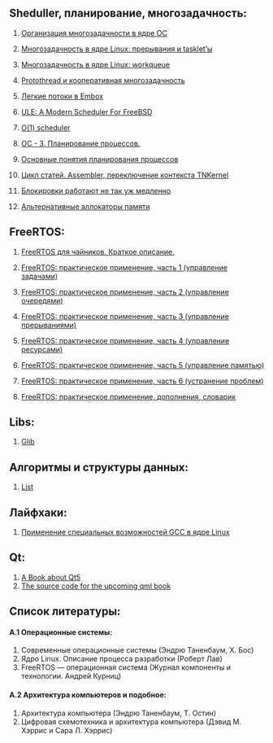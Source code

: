 ## Sheduller, планирование, многозадачность:

1. [Организация многозадачности в ядре ОС](https://habrahabr.ru/company/embox/blog/219431/)

2. [Многозадачность в ядре Linux: прерывания и tasklet’ы](https://habrahabr.ru/company/embox/blog/244071/)

3. [Многозадачность в ядре Linux: workqueue](https://habrahabr.ru/company/embox/blog/244155/)

4. [Protothread и кооперативная многозадачность](https://habrahabr.ru/company/embox/blog/244361/)

5. [Легкие потоки в Embox](https://habrahabr.ru/company/embox/blog/256565/)

6. [ULE: A Modern Scheduler For FreeBSD](http://hup.hu/old/stuff/freebsd/ULE.pdf)

7. [O(1) scheduler](https://en.wikipedia.org/wiki/O%281%29_scheduler)

8. [ОС - 3. Планирование процессов.](http://volgota.com/yaroslavz/os-3-planirovanie-processov)

9. [Основные понятия планирования процессов](https://moodle.kstu.ru/mod/page/view.php?id=55)

10. [Цикл статей. Assembler, переключение контекста TNKernel](http://badembed.ru/assembler-pereklyuchenie-konteksta/)

11. [Блокировки работают не так уж медленно](https://habrahabr.ru/company/infopulse/blog/311134/)

12. [Альтернативные аллокаторы памяти](https://habrahabr.ru/post/274827/)



## FreeRTOS:

1. [FreeRTOS для чайников. Краткое описание.](http://easyelectronics.ru/freertos_manual.html)

2. [FreeRTOS: практическое применение, часть 1 (управление задачами)](http://microsin.net/programming/arm/freertos-part1.html)

3. [FreeRTOS: практическое применение, часть 2 (управление очередями)](http://microsin.net/programming/arm/freertos-part2.html)

4. [FreeRTOS: практическое применение, часть 3 (управление прерываниями)](http://microsin.net/programming/arm/freertos-part3.html)

5. [FreeRTOS: практическое применение, часть 4 (управление ресурсами)](http://microsin.net/programming/arm/freertos-part4.html)

6. [FreeRTOS: практическое применение, часть 5 (управление памятью)](http://microsin.net/programming/arm/freertos-part5.html)

7. [FreeRTOS: практическое применение, часть 6 (устранение проблем)](http://microsin.net/programming/arm/freertos-part6.html)

8. [FreeRTOS: практическое применение, дополнения, словарик](http://microsin.net/programming/arm/freertos-appendix.html)



## Libs:

1. [Glib](https://git.gnome.org/browse/glib/tree/glib)



## Алгоритмы и структуры данных:

1. [List](https://en.wikipedia.org/wiki/Linked_list)



## Лайфхаки:

1. [Применение специальных возможностей GCC в ядре Linux](http://www.ibm.com/developerworks/ru/library/l-gcc-hacks/)

## Qt:
1. [A Book about Qt5](http://qmlbook.github.io)
2. [The source code for the upcoming qml book](https://github.com/qmlbook/qmlbook)

## Список литературы:

#### A.1 Операционные системы:
1. Современные операционные системы (Эндрю Таненбаум, Х. Бос)
2. Ядро Linux. Описание процесса разработки (Роберт Лав)
3. FreeRTOS — операционная система (Журнал компоненты и технологии. Андрей Курниц)


#### A.2 Архитектура компьютеров и подобное:
1. Архитектура компьютера (Эндрю Таненбаум, Т. Остин)
2. Цифровая схемотехника и архитектура компьютера (Дэвид М. Хэррис и Сара Л. Хэррис)
